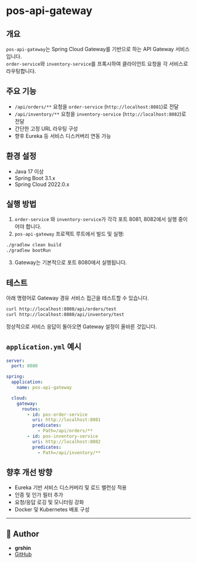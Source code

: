 # pos-api-gateway

## 개요

`pos-api-gateway`는 Spring Cloud Gateway를 기반으로 하는 API Gateway 서비스입니다.  
`order-service`와 `inventory-service`를 프록시하여 클라이언트 요청을 각 서비스로 라우팅합니다.

## 주요 기능

- `/api/orders/**` 요청을 `order-service` (`http://localhost:8081`)로 전달
- `/api/inventory/**` 요청을 `inventory-service` (`http://localhost:8082`)로 전달
- 간단한 고정 URL 라우팅 구성
- 향후 Eureka 등 서비스 디스커버리 연동 가능

## 환경 설정

- Java 17 이상
- Spring Boot 3.1.x
- Spring Cloud 2022.0.x

## 실행 방법

1. `order-service` 와 `inventory-service`가 각각 포트 8081, 8082에서 실행 중이어야 합니다.
2. `pos-api-gateway` 프로젝트 루트에서 빌드 및 실행:

```bash
./gradlew clean build
./gradlew bootRun
```

3. Gateway는 기본적으로 포트 8080에서 실행됩니다.

## 테스트

아래 명령어로 Gateway 경유 서비스 접근을 테스트할 수 있습니다.

```bash
curl http://localhost:8080/api/orders/test
curl http://localhost:8080/api/inventory/test
```

정상적으로 서비스 응답이 돌아오면 Gateway 설정이 올바른 것입니다.

## `application.yml` 예시

```yaml
server:
  port: 8080

spring:
  application:
    name: pos-api-gateway

  cloud:
    gateway:
      routes:
        - id: pos-order-service
          uri: http://localhost:8081
          predicates:
            - Path=/api/orders/**
        - id: pos-inventory-service
          uri: http://localhost:8082
          predicates:
            - Path=/api/inventory/**
```

## 향후 개선 방향

- Eureka 기반 서비스 디스커버리 및 로드 밸런싱 적용
- 인증 및 인가 필터 추가
- 요청/응답 로깅 및 모니터링 강화
- Docker 및 Kubernetes 배포 구성

---

## 👤 Author

- **grshin**
- [GitHub](https://github.com/grshin/pos-api-gateway)
